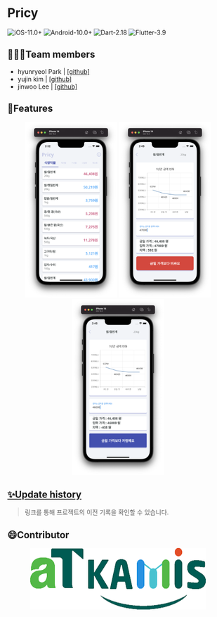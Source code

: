 # Pricy
![iOS-11.0+](https://img.shields.io/badge/iOS-11.0+-lightgray.svg?style=flat-square&logo=apple)
![Android-10.0+](https://img.shields.io/badge/Android-10.0+-green.svg?style=flat-square&logo=android)
![Dart-2.18](https://img.shields.io/badge/Dart-2.18-blue.svg?style=flat-square&logo=dart)
![Flutter-3.9](https://img.shields.io/badge/Flutter-3.9-blue.svg?style=flat-square&logo=flutter)

## 🧑🏻‍💻Team members
- hyunryeol Park | [[github]](https://github.com/devpark435)
- yujin kim | [[github]](https://github.com/yujinkim1)
- jinwoo Lee | [[github]](https://github.com/yeeZinu)

## 📱Features
<p align="center">
<img src=".github/home_screen.png" height="400px" width="210px">
<img src=".github/detail_screen_1.png" height="400px" width="210px">
<img src=".github/detail_screen_2.png" height="400px" width="210px">
</p>

## [✨Update history](.github/HISTORY.md)
> 링크를 통해 프로젝트의 이전 기록을 확인할 수 있습니다.

## 😄Contributor
<p align="center">
    <a href="https://www.kamis.or.kr/customer/main/main.do">
        <img src=".github/kamis.png" height="140px" width="400px">
    </a>
</p>
